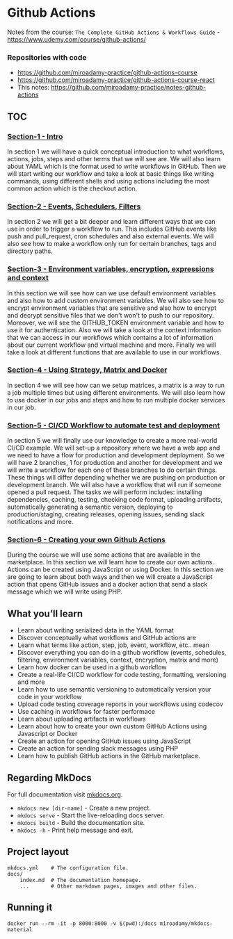 # Github Actions

Notes from the course: `The Complete GitHub Actions & Workflows Guide` - <https://www.udemy.com/course/github-actions/>

### Repositories with code

* <https://github.com/miroadamy-practice/github-actions-course>
* <https://github.com/miroadamy-practice/github-actions-course-react>
* This notes: <https://github.com/miroadamy-practice/notes-github-actions>

## TOC

### [Section-1 - Intro](./section-01.md)

In section 1 we will have a quick conceptual introduction to what workflows, actions, jobs, steps and other terms that we will see are. We will also learn about YAML which is the format used to write workflows in GitHub. Then we will start writing our workflow and take a look at basic things like writing commands, using different shells and using actions including the most common action which is the checkout action.

### [Section-2 - Events, Schedulers, Filters](./section-02.md)

In section 2 we will get a bit deeper and learn different ways that we can use in order to trigger a workflow to run. This includes GitHub events like push and pull_request, cron schedules and also external events. We will also see how to make a workflow only run for certain branches, tags and directory paths.

### [Section-3 - Environment variables, encryption, expressions and context](./section-03.md)

In this section we will see how can we use default environment variables and also how to add custom environment variables. We will also see how to encrypt environment variables that are sensitive and also how to encrypt and decrypt sensitive files that we don't won't to push to our repository. Moreover, we will see the GITHUB_TOKEN environment variable and how to use it for authentication. Also we will take a look at the context information that we can access in our workflows which contains a lot of information about our current workflow and virtual machine and more. Finally we will take a look at different functions that are available to use in our workflows.

### [Section-4 - Using Strategy, Matrix and Docker](./section-04.md)

In section 4 we will see how can we setup matrices, a matrix is a way to run a job multiple times but using different environments. We will also learn how to use docker in our jobs and steps and how to run multiple docker services in our job.

### [Section-5 - CI/CD Workflow to automate test and deployment](./section-05.md)

In section 5 we will finally use our knowledge to create a more real-world CI/CD example. We will set-up a repository where we have a web app and we need to have a flow for production and development deployment. So we will have 2 branches, 1 for production and another for development and we will write a workflow for each one of these branches to do certain things. These things will differ depending whether we are pushing on production or development branch. We will also have a workflow that will run if someone opened a pull request. The tasks we will perform includes: installing dependencies, caching, testing, checking code format, uploading artifacts, automatically generating a semantic version, deploying to production/staging, creating releases, opening issues, sending slack notifications and more.

### [Section-6 - Creating your own Github Actions](./section-06.md)

During the course we will use some actions that are available in the marketplace. In this section we will learn how to create our own actions. Actions can be created using JavaScript or using Docker. In this section we are going to learn about both ways and then we will create a JavaScript action that opens GitHub issues and a docker action that send a slack message which we will write using PHP.

## What you’ll learn

* Learn about writing serialized data in the YAML format
* Discover conceptually what workflows and GitHub actions are
* Learn what terms like action, step, job, event, workflow, etc.. mean
* Discover everything you can do in a github workflow (events, schedules, filtering, environment variables, context, encryption, matrix and more)
* Learn how docker can be used in a github workflow
* Create a real-life CI/CD workflow for code testing, formatting, versioning and more
* Learn how to use semantic versioning to automatically version your code in your workflow
* Upload code testing coverage reports in your workflows using codecov
* Use caching in workflows for faster performace
* Learn about uploading artifacts in workflows
* Learn about how to create your own custom GitHub Actions using Javascript or Docker
* Create an action for opening GitHub issues using JavaScript
* Create an action for sending slack messages using PHP
* Learn how to publish GitHub actions in the GitHub marketplace.

## Regarding MkDocs

For full documentation visit [mkdocs.org](https://www.mkdocs.org).

* `mkdocs new [dir-name]` - Create a new project.
* `mkdocs serve` - Start the live-reloading docs server.
* `mkdocs build` - Build the documentation site.
* `mkdocs -h` - Print help message and exit.

## Project layout

    mkdocs.yml    # The configuration file.
    docs/
        index.md  # The documentation homepage.
        ...       # Other markdown pages, images and other files.

## Running it

    docker run --rm -it -p 8000:8000 -v $(pwd):/docs miroadamy/mkdocs-material
